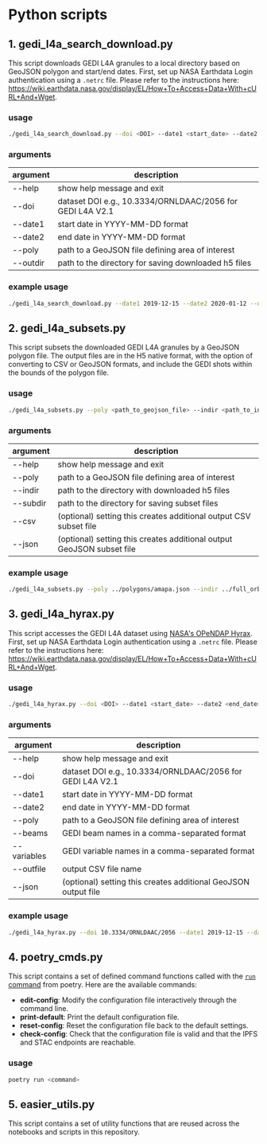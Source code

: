 # Python scripts

## 1. gedi_l4a_search_download.py

This script downloads GEDI L4A granules to a local directory based on GeoJSON polygon and start/end dates. First, set up NASA Earthdata Login authentication using a `.netrc` file. Please refer to the instructions here: https://wiki.earthdata.nasa.gov/display/EL/How+To+Access+Data+With+cURL+And+Wget. 

### usage
```bash
./gedi_l4a_search_download.py --doi <DOI> --date1 <start_date> --date2 <end_date> --poly <path_to_geojson_file> --outdir <path_to_directory>
```
### arguments
| argument  | description |
| ------------- | ------------- |
| --help  |  show help message and exit  |
| --doi | dataset DOI e.g., 10.3334/ORNLDAAC/2056 for GEDI L4A V2.1 |
| --date1 | start date in YYYY-MM-DD format |
| --date2 | end date in YYYY-MM-DD format |
| --poly | path to a GeoJSON file defining area of interest|
| --outdir | path to the directory for saving downloaded h5 files |

### example usage

```bash
./gedi_l4a_search_download.py --date1 2019-12-15 --date2 2020-01-12 --doi 10.3334/ORNLDAAC/2056 --poly ../polygons/amapa.json --outdir ../full_orbits/
```

## 2. gedi_l4a_subsets.py

This script subsets the downloaded GEDI L4A granules by a GeoJSON polygon file. The output files are in the H5 native format, with the option of converting to CSV or GeoJSON formats, and include the GEDI shots within the bounds of the polygon file. 

### usage
```bash
./gedi_l4a_subsets.py --poly <path_to_geojson_file> --indir <path_to_input_directory> --subdir <path_to_output_directory> [--csv] [--json]
```
### arguments
| argument  | description |
| ------------- | ------------- |
| --help  |  show help message and exit  |
| --poly | path to a GeoJSON file defining area of interest|
| --indir | path to the directory with downloaded h5 files |
| --subdir | path to the directory for saving subset files |
| --csv | (optional) setting this creates additional output CSV subset file |
| --json | (optional) setting this creates additional output GeoJSON subset file |

### example usage

```bash
./gedi_l4a_subsets.py --poly ../polygons/amapa.json --indir ../full_orbits/ --subdir ../subsets/ --csv
```


## 3. gedi_l4a_hyrax.py
This script accesses the GEDI L4A dataset using [NASA's OPeNDAP Hyrax](https://opendap.earthdata.nasa.gov/). First, set up NASA Earthdata Login authentication using a `.netrc` file. Please refer to the instructions here: https://wiki.earthdata.nasa.gov/display/EL/How+To+Access+Data+With+cURL+And+Wget. 

### usage
```bash
./gedi_l4a_hyrax.py --doi <DOI> --date1 <start_date> --date2 <end_date> --poly <path_to_geojson_file> --beams <gedi_beams> --variables <gedi_variables> --outfile <output_CSV_filename> [--json]
```
### arguments
| argument  | description |
| ------------- | ------------- |
| --help  |  show help message and exit  |
| --doi | dataset DOI e.g., 10.3334/ORNLDAAC/2056 for GEDI L4A V2.1 |
| --date1 | start date in YYYY-MM-DD format |
| --date2 | end date in YYYY-MM-DD format |
| --poly | path to a GeoJSON file defining area of interest |
| --beams | GEDI beam names in a comma-separated format |
| --variables | GEDI variable names in a comma-separated format |
| --outfile | output CSV file name |
| --json | (optional) setting this creates additional GeoJSON output file |

### example usage

```bash
./gedi_l4a_hyrax.py --doi 10.3334/ORNLDAAC/2056 --date1 2019-12-15 --date2 2020-01-12 --poly ../polygons/amapa.json --beams BEAM0101,BEAM0110,BEAM1000,BEAM1011 --variables agbd,agbd_t,agbd_t_se,l4_quality_flag,land_cover_data/pft_class --outfile ../subsets/amapa_l4a_hyrax.csv
```

## 4. poetry_cmds.py
This script contains a set of defined command functions called with the [`run` command](https://python-poetry.org/docs/cli#run) from poetry. Here are the available commands:

- **edit-config**: Modify the configuration file interactively through the command line.
- **print-default**: Print the default configuration file.
- **reset-config**: Reset the configuration file back to the default settings.
- **check-config**: Check that the configuration file is valid and that the IPFS and STAC endpoints are reachable.

### usage
```bash
poetry run <command>
```

## 5. easier_utils.py
This script contains a set of utility functions that are reused across the notebooks and scripts in this repository. 
